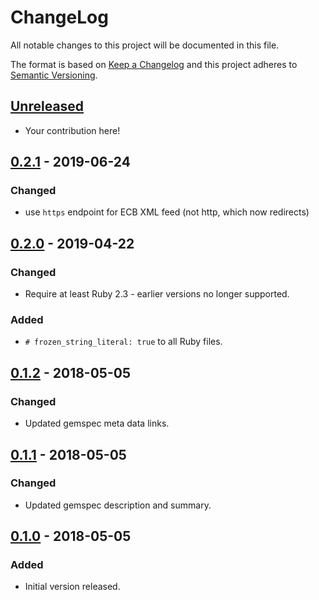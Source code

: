 # ChangeLog

All notable changes to this project will be documented in this file.

The format is based on [Keep a Changelog][KeepAChangelog] and this project
adheres to [Semantic Versioning][Semver].

## [Unreleased]

- Your contribution here!

## [0.2.1] - 2019-06-24
### Changed
- use `https` endpoint for ECB XML feed (not http, which now redirects)

## [0.2.0] - 2019-04-22
### Changed
- Require at least Ruby 2.3 - earlier versions no longer supported.
### Added
- `# frozen_string_literal: true` to all Ruby files.

## [0.1.2] - 2018-05-05
### Changed
- Updated gemspec meta data links.

## [0.1.1] - 2018-05-05
### Changed
- Updated gemspec description and summary.

## [0.1.0] - 2018-05-05
### Added
- Initial version released.

[Unreleased]: https://github.com/matthutchinson/ecb_exchange/compare/v0.2.1...HEAD
[0.2.1]: https://github.com/matthutchinson/ecb_exchange/compare/v0.2.0...v0.2.1
[0.2.0]: https://github.com/matthutchinson/ecb_exchange/compare/v0.1.2...v0.2.0
[0.1.2]: https://github.com/matthutchinson/ecb_exchange/compare/v0.1.1...v0.1.2
[0.1.1]: https://github.com/matthutchinson/ecb_exchange/compare/v0.1.0...v0.1.1
[0.1.0]: https://github.com/matthutchinson/ecb_exchange/compare/e7366b3...v0.1.0
[KeepAChangelog]: http://keepachangelog.com/en/1.0.0/
[Semver]: http://semver.org/spec/v2.0.0.html
